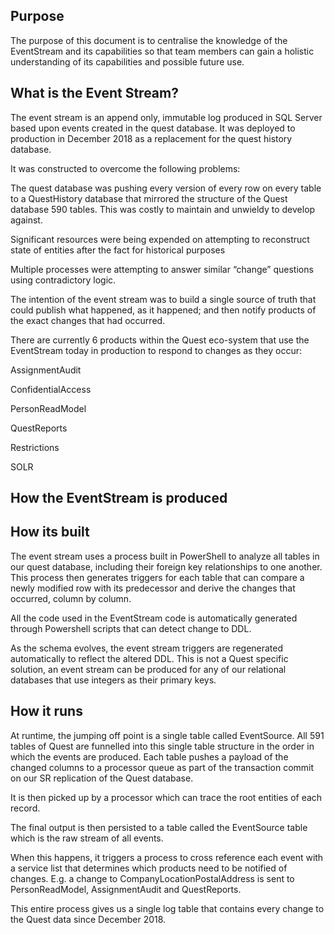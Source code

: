 

## Purpose

The purpose of this document is to centralise the knowledge of the EventStream and its capabilities so that team members can gain a holistic understanding of its capabilities and possible future use.



## What is the Event Stream?

The event stream is an append only, immutable log produced in SQL Server based upon events created in the quest database. It was deployed to production in December 2018 as a replacement for the quest history database.

It was constructed to overcome the following problems:

The quest database was pushing every version of every row on every table to a QuestHistory database that mirrored the structure of the Quest database 590 tables.  This was costly to maintain and unwieldy to develop against.

Significant resources were being expended on attempting to reconstruct state of entities after the fact for historical purposes

Multiple processes were attempting to answer similar “change” questions using contradictory logic.

The intention of the event stream was to build a single source of truth that could publish what happened, as it happened; and then notify products of the exact changes that had occurred.

There are currently 6 products within the Quest eco-system that use the EventStream today in production to respond to changes as they occur:

AssignmentAudit

ConfidentialAccess

PersonReadModel

QuestReports

Restrictions

SOLR



## How the EventStream is produced



## How its built

The event stream uses a process built in PowerShell to analyze all tables in our quest database, including their foreign key relationships to one another. This process then generates triggers for each table that can compare a newly modified row with its predecessor and derive the changes that occurred, column by column.

All the code used in the EventStream code is automatically generated through Powershell scripts that can detect change to DDL.

As the schema evolves, the event stream triggers are regenerated automatically to reflect the altered DDL.   This is not a Quest specific solution, an event stream can be produced for any of our relational databases that use integers as their primary keys.



## How it runs

At runtime, the jumping off point is a single table called EventSource.  All 591 tables of Quest are funnelled into this single table structure in the order in which the events are produced. Each table pushes a payload of the changed columns to a processor queue as part of the transaction commit on our SR replication of the Quest database.

It is then picked up by a processor which can trace the root entities of each record.

The final output is then persisted to a table called the EventSource table which is the raw stream of all events.

When this happens, it triggers a process to cross reference each event with a service list that determines which products need to be notified of changes.  E.g. a change to CompanyLocationPostalAddress is sent to PersonReadModel, AssignmentAudit and QuestReports.

This entire process gives us a single log table that contains every change to the Quest data since December 2018.

